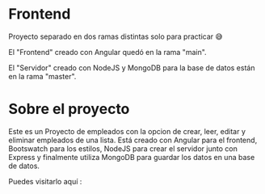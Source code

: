 # Frontend

Proyecto separado en dos ramas distintas solo para practicar 😅

El "Frontend" creado con Angular quedó en la rama "main". 

El "Servidor" creado con NodeJS y MongoDB para la base de datos están en la rama "master".

# Sobre el proyecto

Este es un Proyecto de empleados con la opcion de crear, leer, editar y eliminar empleados de una lista. Está creado con Angular para el frontend, Bootswatch para los estilos, NodeJS para crear el servidor junto con Express y finalmente utiliza MongoDB para guardar los datos en una base de datos. 

Puedes visitarlo aquí : 
